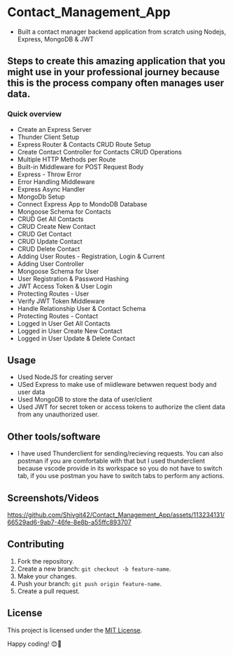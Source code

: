 # Contact_Management_App

- Built a contact manager backend application from scratch using Nodejs, Express, MongoDB & JWT

## Steps to create this amazing application that you might use in your professional journey because this is the process company often manages user data.
### Quick overview

- Create an Express Server
- Thunder Client Setup
-  Express Router & Contacts CRUD Route Setup
-  Create Contact Controller for Contacts CRUD Operations
-  Multiple HTTP Methods per Route
-  Built-in Middleware for POST Request Body
-  Express - Throw Error
-  Error Handling Middleware
-  Express Async Handler
-  MongoDb Setup
-  Connect Express App to MondoDB Database
-  Mongoose Schema for Contacts
-  CRUD Get All Contacts
-  CRUD Create New Contact
-  CRUD Get Contact
-  CRUD Update Contact
-  CRUD Delete Contact
-  Adding User Routes - Registration, Login & Current
-  Adding User Controller
-  Mongoose Schema for User
-  User Registration & Password Hashing
-  JWT Access Token & User Login
-  Protecting Routes - User
-  Verify JWT Token Middleware
-  Handle Relationship User & Contact Schema
-  Protecting Routes - Contact
-  Logged in User Get All Contacts
-  Logged in User Create New Contact
-  Logged in User Update & Delete Contact

## Usage

- Used NodeJS for creating server
- USed Express to make use of miidleware betwwen request body and user data
- Used MongoDB to store the data of user/client
- Used JWT for secret token or access tokens to authorize the client data from any unauthorized user.

## Other tools/software

- I have used Thunderclient for sending/recieving requests. You can also postman if you are comfortable with that but I used thunderclient because vscode provide in its workspace so you do not have to switch tab, if you use postman you have to switch tabs to perform any actions.

## Screenshots/Videos



https://github.com/Shivgit42/Contact_Management_App/assets/113234131/66529ad6-9ab7-46fe-8e8b-a55ffc893707



## Contributing
1. Fork the repository.
2. Create a new branch: `git checkout -b feature-name`.
3. Make your changes.
4. Push your branch: `git push origin feature-name`.
5. Create a pull request.

## License
This project is licensed under the [MIT License](LICENSE).

Happy coding! 😊🚀
